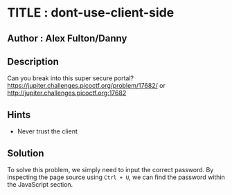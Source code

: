 # TITLE : dont-use-client-side
## Author : Alex Fulton/Danny
## Description 
Can you break into this super secure portal? https://jupiter.challenges.picoctf.org/problem/17682/ or http://jupiter.challenges.picoctf.org:17682

## Hints
- Never trust the client
## Solution
To solve this problem, we simply need to input the correct password. By inspecting the page source using `Ctrl + U`, we can find the password within the JavaScript section.
